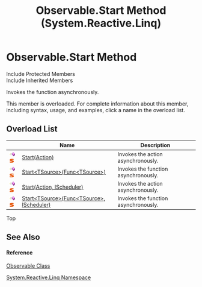 ﻿---
title: Observable.Start Method  (System.Reactive.Linq)
TOCTitle: Start Method
ms:assetid: Overload:System.Reactive.Linq.Observable.Start
ms:mtpsurl: https://msdn.microsoft.com/en-us/library/system.reactive.linq.observable.start(v=VS.103)
ms:contentKeyID: 36069078
ms.date: 06/28/2011
mtps_version: v=VS.103
f1_keywords:
- System.Reactive.Linq.Observable.Start
- System.Reactive.Linq.Observable.Start``1
dev_langs:
- CSharp
- JScript
- VB
- FSharp
---

# Observable.Start Method

Include Protected Members  
Include Inherited Members  

Invokes the function asynchronously.

This member is overloaded. For complete information about this member, including syntax, usage, and examples, click a name in the overload list.

## Overload List

<table>
<thead>
<tr class="header">
<th> </th>
<th>Name</th>
<th>Description</th>
</tr>
</thead>
<tbody>
<tr class="odd">
<td><img src="images\Hh303103.pubmethod(en-us,VS.103).gif" title="Public method" alt="Public method" /><img src="images\Hh244319.static(en-us,VS.103).gif" title="Static member" alt="Static member" /></td>
<td><a href="https://msdn.microsoft.com/en-us/library/m:system.reactive.linq.observable.start(system.action)(v=VS.103)">Start(Action)</a></td>
<td>Invokes the action asynchronously.</td>
</tr>
<tr class="even">
<td><img src="images\Hh303103.pubmethod(en-us,VS.103).gif" title="Public method" alt="Public method" /><img src="images\Hh244319.static(en-us,VS.103).gif" title="Static member" alt="Static member" /></td>
<td><a href="https://msdn.microsoft.com/en-us/library/m:system.reactive.linq.observable.start%60%601(system.func%7b%60%600%7d)(v=VS.103)">Start&lt;TSource&gt;(Func&lt;TSource&gt;)</a></td>
<td>Invokes the function asynchronously.</td>
</tr>
<tr class="odd">
<td><img src="images\Hh303103.pubmethod(en-us,VS.103).gif" title="Public method" alt="Public method" /><img src="images\Hh244319.static(en-us,VS.103).gif" title="Static member" alt="Static member" /></td>
<td><a href="https://msdn.microsoft.com/en-us/library/m:system.reactive.linq.observable.start(system.action%2csystem.reactive.concurrency.ischeduler)(v=VS.103)">Start(Action, IScheduler)</a></td>
<td>Invokes the action asynchronously.</td>
</tr>
<tr class="even">
<td><img src="images\Hh303103.pubmethod(en-us,VS.103).gif" title="Public method" alt="Public method" /><img src="images\Hh244319.static(en-us,VS.103).gif" title="Static member" alt="Static member" /></td>
<td><a href="https://msdn.microsoft.com/en-us/library/m:system.reactive.linq.observable.start%60%601(system.func%7b%60%600%7d%2csystem.reactive.concurrency.ischeduler)(v=VS.103)">Start&lt;TSource&gt;(Func&lt;TSource&gt;, IScheduler)</a></td>
<td>Invokes the function asynchronously.</td>
</tr>
</tbody>
</table>

Top

## See Also

#### Reference

[Observable Class](hh244252\(v=vs.103\).md)

[System.Reactive.Linq Namespace](hh211929\(v=vs.103\).md)

